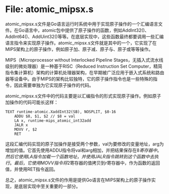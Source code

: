 # File: atomic_mipsx.s

atomic_mipsx.s文件是Go语言运行时系统中用于实现原子操作的一个汇编语言文件。在Go语言中，atomic包中提供了原子操作的函数，例如AddInt32()、AddInt64()、AddUint32()等等。在底层实现中，这些函数最终都要调用一些汇编语言指令来实现原子操作。atomic_mipsx.s文件就是其中的一个，它实现了在MIPS架构上的原子操作，例如原子加、原子减、原子与、原子或等等操作。

MIPS（Microprocessor without Interlocked Pipeline Stages，无插入式流水线级别的微处理器）是一种基于RISC（Reduced Instruction Set Computer，精简指令集计算机）架构的计算机处理器架构，在早期被广泛应用于嵌入式系统和路由器等设备中。由于MIPS的架构比较独特，它的原子操作指令也是一些特殊的指令，因此需要单独为它实现原子操作的代码。

atomic_mipsx.s文件中的代码主要是以汇编指令的形式实现原子操作。例如原子加操作的代码可能长这样：

```
TEXT runtime·atomic.XaddInt32(SB), NOSPLIT, $0-16
	ADDU $8, $1, $2	// $8 = val
	LA x, runtime·mips_atomic_int32add
	JALR x
	MOVV r, $2
	RET
```

这段汇编代码实现的原子加操作是接受两个参数，val为要修改的变量地址，arg为增加的值。它首先使用ADDU指令将val和arg相加，并把结果保存在$8寄存器中。然后它使用LA指令加载一个函数地址，并使用JALR指令跳转到这个函数中去执行。最后，它使用MOVV指令将$2寄存器的值拷贝到r寄存器中，作为函数的返回值，并使用RET指令返回。

总之，atomic_mipsx.s文件的作用是提供Go语言在MIPS架构上的原子操作实现，是底层实现中至关重要的一部分。

